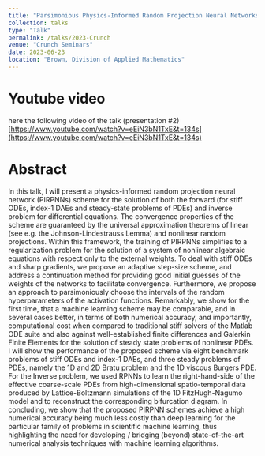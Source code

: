 ```yaml
---
title: "Parsimonious Physics-Informed Random Projection Neural Networks (PIRPNN)for solving Forward and Inverse Problems"
collection: talks
type: "Talk"
permalink: /talks/2023-Crunch
venue: "Crunch Seminars"
date: 2023-06-23
location: "Brown, Division of Applied Mathematics"
---
```


Youtube video
=====
here the following video of the talk (presentation #2)
[https://www.youtube.com/watch?v=eEiN3bN1TxE&t=134s](https://www.youtube.com/watch?v=eEiN3bN1TxE&t=134s)


Abstract
====
In this talk, I will present a physics-informed random projection neural network (PIRPNNs)
scheme for the solution of both the forward (for stiff ODEs, index-1 DAEs and steady-state
problems of PDEs) and inverse problem for differential equations. The convergence properties
of the scheme are guaranteed by the universal approximation theorems of linear (see e.g. the
Johnson-Lindestrauss Lemma) and nonlinear random projections. Within this framework, the
training of PIRPNNs simplifies to a regularization problem for the solution of a system of
nonlinear algebraic equations with respect only to the external weights. To deal with stiff ODEs
and sharp gradients, we propose an adaptive step-size scheme, and address a continuation
method for providing good initial guesses of the weights of the networks to facilitate
convergence. Furthermore, we propose an approach to parsimoniously choose the intervals of
the random hyperparameters of the activation functions. Remarkably, we show for the first
time, that a machine learning scheme may be comparable, and in several cases better, in terms
of both numerical accuracy, and importantly, computational cost when compared to traditional
stiff solvers of the Matlab ODE suite and also against well-established finite differences and
Galerkin Finite Elements for the solution of steady state problems of nonlinear PDEs. I will show
the performance of the proposed scheme via eight benchmark problems of stiff ODEs and
index-1 DAEs, and three steady problems of PDEs, namely the 1D and 2D Bratu problem and the
1D viscous Burgers PDE. For the Inverse problem, we used RPNNs to learn the right-hand-side
of the effective coarse-scale PDEs from high-dimensional spatio-temporal data produced by
Lattice-Boltzmann simulations of the 1D FitzHugh-Nagumo model and to reconstruct the
corresponding bifurcation diagram. In concluding, we show that the proposed PIRPNN schemes
achieve a high numerical accuracy being much less costly than deep learning for the particular
family of problems in scientific machine learning, thus highlighting the need for developing /
bridging (beyond) state-of-the-art numerical analysis techniques with machine learning
algorithms.


